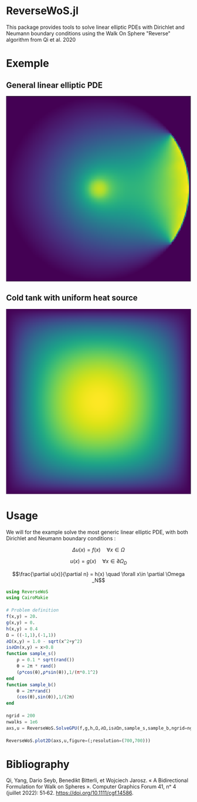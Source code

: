 # ReverseWoS.jl
This package provides tools to solve linear elliptic PDEs with Dirichlet and Neumann boundary conditions using the Walk On Sphere "Reverse" algorithm from Qi et al. 2020

# Exemple
## General linear elliptic PDE
![Complete](figures/Complete.png)
## Cold tank with uniform heat source
![heat](figures/Heat.png)

# Usage
We will for the example solve the most generic linear elliptic PDE, with both Dirichlet and Neumann boundary conditions :

$$\Delta u(x) = f(x) \quad \forall x\in \Omega$$

$$u(x) = g(x) \quad \forall x \in \partial \Omega _D$$

$$\frac{\partial u(x)}{\partial n}  = h(x) \quad \forall x\in \partial \Omega _N$$


```julia
using ReverseWoS
using CairoMakie

# Problem definition
f(x,y) = 20.
g(x,y) = 0.
h(x,y) = 0.4
Ω = ((-1,1),(-1,1))
∂Ω(x,y) = 1.0 - sqrt(x^2+y^2)
is∂Ωn(x,y) = x>0.8
function sample_s()
    ρ = 0.1 * sqrt(rand())
    θ = 2π * rand()
    (ρ*cos(θ),ρ*sin(θ)),1/(π*0.1^2)
end
function sample_b()
    θ = 2π*rand()
    (cos(θ),sin(θ)),1/(2π)
end

ngrid = 200
nwalks = 1e6
axs,u = ReverseWoS.SolveGPU(f,g,h,Ω,∂Ω,is∂Ωn,sample_s,sample_b,ngrid=ngrid,nwalks=nwalks)

ReverseWoS.plot2D(axs,u,figure=(;resolution=(700,700)))
```

# Bibliography
Qi, Yang, Dario Seyb, Benedikt Bitterli, et Wojciech Jarosz. « A Bidirectional Formulation for Walk on Spheres ». Computer Graphics Forum 41, nᵒ 4 (juillet 2022): 51‑62. https://doi.org/10.1111/cgf.14586.
